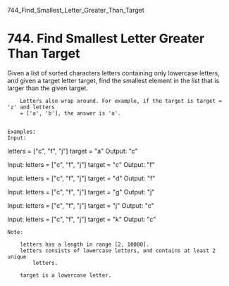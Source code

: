 744_Find_Smallest_Letter_Greater_Than_Target
# 744. Find Smallest Letter Greater Than Target

Given a list of sorted characters letters containing only lowercase letters,
        and given a target letter target, find the smallest element in the list that is
        larger than the given target.
    
    
        Letters also wrap around. For example, if the target is target = 'z' and letters
        = ['a', 'b'], the answer is 'a'.
    

    Examples:
    Input:
letters = ["c", "f", "j"]
target = "a"
Output: "c"

Input:
letters = ["c", "f", "j"]
target = "c"
Output: "f"

Input:
letters = ["c", "f", "j"]
target = "d"
Output: "f"

Input:
letters = ["c", "f", "j"]
target = "g"
Output: "j"

Input:
letters = ["c", "f", "j"]
target = "j"
Output: "c"

Input:
letters = ["c", "f", "j"]
target = "k"
Output: "c"

    

    Note:
    
        letters has a length in range [2, 10000].
        letters consists of lowercase letters, and contains at least 2 unique
            letters.
        
        target is a lowercase letter.